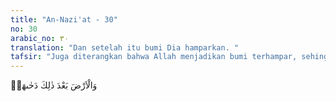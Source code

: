 ```yaml
---
title: "An-Nazi'at - 30"
no: 30
arabic_no: ٣٠
translation: "Dan setelah itu bumi Dia hamparkan. "
tafsir: "Juga diterangkan bahwa Allah menjadikan bumi terhampar, sehingga makhluk Allah mudah melaksanakan kehidupan di sana. Ayat ini menunjukkan bahwa Allah menciptakan bumi lebih dahulu, kemudian menciptakan langit, kemudian kembali lagi ke bumi dan menghamparkannya untuk kediaman manusia. Setelah menyiapkan tempat-tempat tinggal, maka Allah menyediakan segala sesuatu yang diperlukan manusia yaitu tentang makanan dan minuman, sebagaimana dijelaskan dalam ayat berikutnya."
---
```

وَالْاَرْضَ بَعْدَ ذٰلِكَ دَحٰىهَاۗ